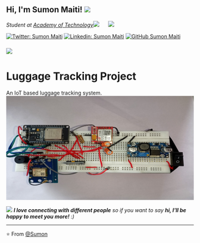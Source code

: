 <h2> Hi, I'm Sumon Maiti! <img src="https://media.giphy.com/media/mGcNjsfWAjY5AEZNw6/giphy.gif" width="50"></h2>
<img align='right' src="https://media.giphy.com/media/ieyl9zmCjO4b4t6qoY/giphy.gif" width="230">
<p><em>Student at <a href="https://aot.edu.in/">Academy of Technology</a><img src="https://media.giphy.com/media/fYSnHlufseco8Fh93Z/giphy.gif" width="30">
</em></p>

[![Twitter: Sumon Maiti](https://img.shields.io/twitter/follow/SumonMaiti?style=social)](https://x.com/Sumon_Maiti)
[![Linkedin: Sumon Maiti](https://img.shields.io/badge/-SumonMaiti-blue?style=flat-square&logo=Linkedin&logoColor=white&link=https://www.linkedin.com/in/thaianebraga/)](https://www.linkedin.com/in/sumon-maiti/)
[![GitHub Sumon Maiti](https://img.shields.io/github/followers/SumonMaiti?label=follow&style=social)](https://github.com/SumonMaiti)


### <img src="https://media.giphy.com/media/VgCDAzcKvsR6OM0uWg/giphy.gif" width="50">



# Luggage Tracking Project
An IoT based luggage tracking system.
![banner](https://github.com/SumonMaiti/Luggage-Tracking-Project/blob/main/Prototype%20Image.jpg)



<img src="https://media.giphy.com/media/LnQjpWaON8nhr21vNW/giphy.gif" width="60"> <em><b>I love connecting with different people</b> so if you want to say <b>hi, I'll be happy to meet you more!</b> :)</em>

---

⭐️ From [@Sumon](https://github.com/SumonMaiti)
